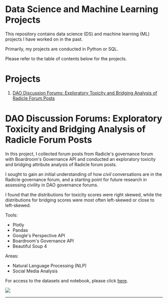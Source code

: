 # Data Science and Machine Learning Projects

This repository contains data science (DS) and machine learning (ML) projects I have worked on in the past.

Primarily, my projects are conducted in Python or SQL.

Please refer to the table of contents below for the projects.

# Projects

1. [DAO Discussion Forums: Exploratory Toxicity and Bridging Analysis of Radicle Forum Posts]()


# DAO Discussion Forums: Exploratory Toxicity and Bridging Analysis of Radicle Forum Posts

In this project, I collected forum posts from Radicle's governance forum with Boardroom's Governance API and conducted an exploratory toxicity and bridging attribute analysis of Radicle forum posts.

I sought to gain an initial understanding of how *civil* conversations are in the Radicle governance forum, and a starting point for future research in assessing civility in DAO governance forums.

I found that the distributions for toxicity scores were right skewed, while the distributions for bridging scores were most often left-skewed or close to left-skewed.

Tools:

- Plotly
- Pandas
- Google's Perspective API
- Boardroom's Governance API
- Beautiful Soup 4

Areas:

- Natural Language Processing (NLP)
- Social Media Analysis

For access to the datasets and notebook, please click [here]().

![](https://resize-v3.pubpub.org/eyJidWNrZXQiOiJhc3NldHMucHVicHViLm9yZyIsImtleSI6InVsc2t4ajBmL25ld3Bsb3QgKDcwKS0zMTczNjUzOTcyOTE2OC5wbmciLCJlZGl0cyI6eyJyZXNpemUiOnsid2lkdGgiOjE2MDAsImZpdCI6Imluc2lkZSIsIndpdGhvdXRFbmxhcmdlbWVudCI6dHJ1ZX19fQ==)

---


